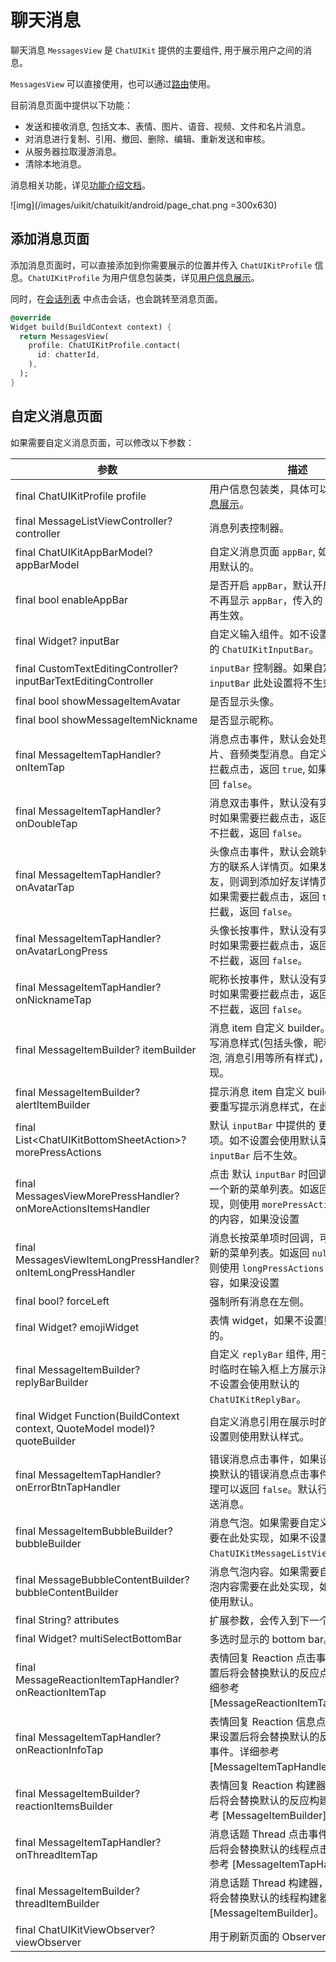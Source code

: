 # 聊天消息

<Toc />

聊天消息 `MessagesView` 是 `ChatUIKit` 提供的主要组件, 用于展示用户之间的消息。

`MessagesView` 可以直接使用，也可以通过[路由](chatuikit_advancedusage.html#路由的使用)使用。

目前消息页面中提供以下功能：

- 发送和接收消息, 包括文本、表情、图片、语音、视频、文件和名片消息。
- 对消息进行复制、引用、撤回、删除、编辑、重新发送和审核。
- 从服务器拉取漫游消息。
- 清除本地消息。

消息相关功能，详见[功能介绍文档](chatfeature_message.html)。

![img](/images/uikit/chatuikit/android/page_chat.png =300x630) 

## 添加消息页面

添加消息页面时，可以直接添加到你需要展示的位置并传入 `ChatUIKitProfile` 信息。`ChatUIKitProfile` 为用户信息包装类，详见[用户信息展示](chatuikit_userinfo.html)。

同时，在[会话列表](chatuikit_conversation.html) 中点击会话，也会跳转至消息页面。

```dart
@override
Widget build(BuildContext context) {
  return MessagesView(
    profile: ChatUIKitProfile.contact(
      id: chatterId,
    ),
  );
}
```

## 自定义消息页面

如果需要自定义消息页面，可以修改以下参数：

| 参数 | 描述 |
|---|---|
| final ChatUIKitProfile profile | 用户信息包装类，具体可以参考 [用户信息展示](chatuikit_userinfo.html)。|
| final MessageListViewController? controller | 消息列表控制器。|
| final ChatUIKitAppBarModel? appBarModel | 自定义消息页面 `appBar`, 如不设置会使用默认的。|
| final bool enableAppBar | 是否开启 `appBar`，默认开启，关闭后将不再显示 `appBar`，传入的 `appBar` 也不再生效。|
| final Widget? inputBar | 自定义输入组件。如不设置会使用默认的 `ChatUIKitInputBar`。|
| final CustomTextEditingController? inputBarTextEditingController | `inputBar` 控制器。如果自定义了 `inputBar` 此处设置将不生效。|
| final bool showMessageItemAvatar | 是否显示头像。|
| final bool showMessageItemNickname | 是否显示昵称。|
| final MessageItemTapHandler? onItemTap | 消息点击事件，默认会处理视频、图片、音频类型消息。自定义时如果需要拦截点击，返回 `true`, 如果不拦截，返回 `false`。|
| final MessageItemTapHandler? onDoubleTap | 消息双击事件，默认没有实现。自定义时如果需要拦截点击，返回 `true`, 如果不拦截，返回 `false`。|
| final MessageItemTapHandler? onAvatarTap | 头像点击事件，默认会跳转到消息发送方的联系人详情页。如果发送方不是好友，则调到添加好友详情页，自定义时如果需要拦截点击，返回 `true`；如果不拦截，返回 `false`。|
| final MessageItemTapHandler? onAvatarLongPress | 头像长按事件，默认没有实现。自定义时如果需要拦截点击，返回 `true`；如果不拦截，返回 `false`。|
| final MessageItemTapHandler? onNicknameTap | 昵称长按事件，默认没有实现。自定义时如果需要拦截点击，返回 `true`, 如果不拦截，返回 `false`。|
| final MessageItemBuilder? itemBuilder | 消息 item 自定义 builder。如果需要重写消息样式(包括头像，昵称，消息气泡, 消息引用等所有样式)，在此处实现。|
| final MessageItemBuilder? alertItemBuilder | 提示消息 item 自定义 builder。如果需要重写提示消息样式，在此处实现。|
| final List&lt;ChatUIKitBottomSheetAction&gt;? morePressActions | 默认 `inputBar` 中提供的 更多按钮菜单项。如不设置会使用默认菜单。自定义`inputBar` 后不生效。|
| final MessagesViewMorePressHandler? onMoreActionsItemsHandler | 点击 默认 `inputBar` 时回调，可以返回一个新的菜单列表。如返回 `null` 或不实现，则使用 `morePressActions` 中设置的内容，如果没设置 
| final MessagesViewItemLongPressHandler? onItemLongPressHandler | 消息长按菜单项时回调，可以返回一个新的菜单列表。如返回 `null` 或不实现，则使用 `longPressActions` 中设置的内容，如果没设置 
| final bool? forceLeft | 强制所有消息在左侧。|
| final Widget? emojiWidget | 表情 widget，如果不设置则使用默认的。|
| final MessageItemBuilder? replyBarBuilder | 自定义 `replyBar` 组件, 用于在消息引用时临时在输入框上方展示消息内容，如不设置会使用默认的 `ChatUIKitReplyBar`。|
| final Widget Function(BuildContext context, QuoteModel model)? quoteBuilder | 自定义消息引用在展示时的样式。如不设置则使用默认样式。|
| final MessageItemTapHandler? onErrorBtnTapHandler | 错误消息点击事件，如果设置后将会替换默认的错误消息点击事件。如果不处理可以返回 `false`。默认行为为重新发送消息。|
| final MessageItemBubbleBuilder? bubbleBuilder | 消息气泡。如果需要自定义消息气泡需要在此处实现，如果不设置则默认使用 `ChatUIKitMessageListViewBubble`。|
| final MessageBubbleContentBuilder? bubbleContentBuilder | 消息气泡内容。如果需要自定义实现气泡内容需要在此处实现，如果不设置则使用默认。|
| final String? attributes | 扩展参数，会传入到下一个页面。|
| final Widget? multiSelectBottomBar | 多选时显示的 bottom bar。 | // TODO：啥样的
| final MessageReactionItemTapHandler? onReactionItemTap | 表情回复 Reaction 点击事件，如果设置后将会替换默认的反应点击事件。详细参考 [MessageReactionItemTapHandler]。| // TODO：添加链接？下同
| final MessageItemTapHandler? onReactionInfoTap | 表情回复 Reaction 信息点击事件，如果设置后将会替换默认的反应信息点击事件。详细参考 [MessageItemTapHandler]。|
| final MessageItemBuilder? reactionItemsBuilder | 表情回复 Reaction 构建器，如果设置后将会替换默认的反应构建器。详细参考 [MessageItemBuilder]。|
| final MessageItemTapHandler? onThreadItemTap | 消息话题 Thread 点击事件，如果设置后将会替换默认的线程点击事件。详细参考 [MessageItemTapHandler]。|
| final MessageItemBuilder? threadItemBuilder | 消息话题 Thread 构建器，如果设置后将会替换默认的线程构建器。详细参考 [MessageItemBuilder]。|
| final ChatUIKitViewObserver? viewObserver | 用于刷新页面的 Observer。 |

